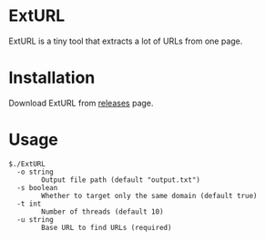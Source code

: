 # ExtURL
ExtURL is a tiny tool that extracts a lot of URLs from one page.

# Installation

Download ExtURL from [releases](https://github.com/Ry0taK/ExtURL/releases) page.

# Usage
```
$./ExtURL
  -o string
    	Output file path (default "output.txt")
  -s boolean
        Whether to target only the same domain (default true)
  -t int
    	Number of threads (default 10)
  -u string
    	Base URL to find URLs (required)
```
